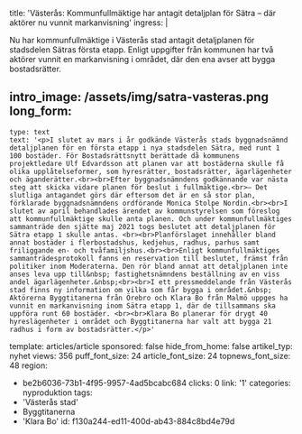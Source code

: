 title: 'Västerås: Kommunfullmäktige har antagit detaljplan för Sätra – där aktörer nu vunnit markanvisning'
ingress: |
  <p>Nu har kommunfullmäktige i Västerås stad antagit detaljplanen för stadsdelen Sätras första etapp. Enligt uppgifter från kommunen har två aktörer vunnit en markanvisning i området, där den ena avser att bygga bostadsrätter.
  </p>
  
intro_image: /assets/img/satra-vasteras.png
long_form:
  -
    type: text
    text: '<p>I slutet av mars i år godkände Västerås stads byggnadsnämnd detaljplanen för en första etapp i nya stadsdelen Sätra, med runt 1 100 bostäder. För Bostadsrättsnytt berättade då kommunens projektledare Ulf Edvardsson att planen var att bostäderna skulle få olika upplåtelseformer, som hyresrätter, bostadsrätter, ägarlägenheter och äganderätter.<br><br>Efter byggnadsnämndens godkännande var nästa steg att skicka vidare planen för beslut i fullmäktige.<br>– Det slutliga antagandet görs där eftersom det är en så stor plan, förklarade byggnadsnämndens ordförande Monica Stolpe Nordin.<br><br>I slutet av april behandlades ärendet av kommunstyrelsen som föreslog att kommunfullmäktige skulle anta planen. Och under kommunfullmäktiges sammanträde den sjätte maj 2021 togs beslutet att detaljplanen för Sätra etapp 1 skulle antas. <br><br>Planförslaget innehåller bland annat bostäder i flerbostadshus, kedjehus, radhus, parhus samt friliggande en- och tvåfamiljshus.<br><br>Enligt kommunfullmäktiges sammanträdesprotokoll fanns en reservation till beslutet, främst från politiker inom Moderaterna. Den rör bland annat att detaljplanen inte anses leva upp till&nbsp; fastighetsnämndens beställning av en viss andel ägarlägenheter.&nbsp;<br><br>I ett pressmeddelande från Västerås stad finns ny information om vilka som får bygga i området.&nbsp; Aktörerna Byggtitanerna från Örebro och Klara Bo från Malmö uppges ha vunnit en markanvisning inom Sätra etapp 1, där de tillsammans ska uppföra runt 60 bostäder. <br><br>Klara Bo planerar för drygt 40 hyreslägenheter i området och Byggtitanerna har valt att bygga 21 radhus i form av bostadsrätter.</p>'
template: articles/article
sponsored: false
hide_from_home: false
artikel_typ: nyhet
views: 356
puff_font_size: 24
article_font_size: 24
topnews_font_size: 48
region:
  - be2b6036-73b1-4f95-9957-4ad5bcabc684
clicks: 0
link: '1'
categories: nyproduktion
tags:
  - 'Västerås stad'
  - Byggtitanerna
  - 'Klara Bo'
id: f130a244-ed11-400d-ab43-884c8bd4e79d
